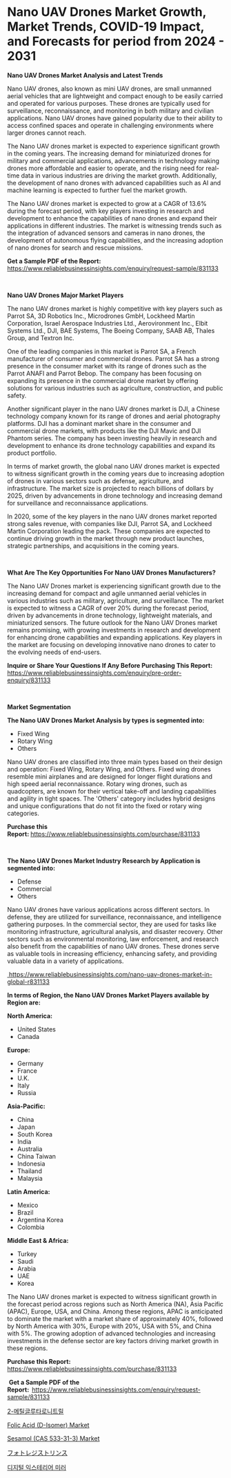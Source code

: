 <p><h1>Nano UAV Drones Market Growth, Market Trends, COVID-19 Impact, and Forecasts for period from 2024 - 2031</h1></p><p><strong>Nano UAV Drones Market Analysis and Latest Trends</strong></p>
<p><p>Nano UAV drones, also known as mini UAV drones, are small unmanned aerial vehicles that are lightweight and compact enough to be easily carried and operated for various purposes. These drones are typically used for surveillance, reconnaissance, and monitoring in both military and civilian applications. Nano UAV drones have gained popularity due to their ability to access confined spaces and operate in challenging environments where larger drones cannot reach.</p><p>The Nano UAV drones market is expected to experience significant growth in the coming years. The increasing demand for miniaturized drones for military and commercial applications, advancements in technology making drones more affordable and easier to operate, and the rising need for real-time data in various industries are driving the market growth. Additionally, the development of nano drones with advanced capabilities such as AI and machine learning is expected to further fuel the market growth.</p><p>The Nano UAV drones market is expected to grow at a CAGR of 13.6% during the forecast period, with key players investing in research and development to enhance the capabilities of nano drones and expand their applications in different industries. The market is witnessing trends such as the integration of advanced sensors and cameras in nano drones, the development of autonomous flying capabilities, and the increasing adoption of nano drones for search and rescue missions.</p></p>
<p><strong>Get a Sample PDF of the Report:&nbsp;</strong> <a href="https://www.reliablebusinessinsights.com/enquiry/request-sample/831133">https://www.reliablebusinessinsights.com/enquiry/request-sample/831133</a></p>
<p>&nbsp;</p>
<p><strong>Nano UAV Drones Major Market Players</strong></p>
<p><p>The nano UAV drones market is highly competitive with key players such as Parrot SA, 3D Robotics Inc., Microdrones GmbH, Lockheed Martin Corporation, Israel Aerospace Industries Ltd., Aerovironment Inc., Elbit Systems Ltd., DJI, BAE Systems, The Boeing Company, SAAB AB, Thales Group, and Textron Inc.</p><p>One of the leading companies in this market is Parrot SA, a French manufacturer of consumer and commercial drones. Parrot SA has a strong presence in the consumer market with its range of drones such as the Parrot ANAFI and Parrot Bebop. The company has been focusing on expanding its presence in the commercial drone market by offering solutions for various industries such as agriculture, construction, and public safety.</p><p>Another significant player in the nano UAV drones market is DJI, a Chinese technology company known for its range of drones and aerial photography platforms. DJI has a dominant market share in the consumer and commercial drone markets, with products like the DJI Mavic and DJI Phantom series. The company has been investing heavily in research and development to enhance its drone technology capabilities and expand its product portfolio.</p><p>In terms of market growth, the global nano UAV drones market is expected to witness significant growth in the coming years due to increasing adoption of drones in various sectors such as defense, agriculture, and infrastructure. The market size is projected to reach billions of dollars by 2025, driven by advancements in drone technology and increasing demand for surveillance and reconnaissance applications.</p><p>In 2020, some of the key players in the nano UAV drones market reported strong sales revenue, with companies like DJI, Parrot SA, and Lockheed Martin Corporation leading the pack. These companies are expected to continue driving growth in the market through new product launches, strategic partnerships, and acquisitions in the coming years.</p></p>
<p>&nbsp;</p>
<p><strong>What Are The Key Opportunities For Nano UAV Drones Manufacturers?</strong></p>
<p><p>The Nano UAV Drones market is experiencing significant growth due to the increasing demand for compact and agile unmanned aerial vehicles in various industries such as military, agriculture, and surveillance. The market is expected to witness a CAGR of over 20% during the forecast period, driven by advancements in drone technology, lightweight materials, and miniaturized sensors. The future outlook for the Nano UAV Drones market remains promising, with growing investments in research and development for enhancing drone capabilities and expanding applications. Key players in the market are focusing on developing innovative nano drones to cater to the evolving needs of end-users.</p></p>
<p><strong>Inquire or Share Your Questions If Any Before Purchasing This Report:</strong> <a href="https://www.reliablebusinessinsights.com/enquiry/pre-order-enquiry/831133">https://www.reliablebusinessinsights.com/enquiry/pre-order-enquiry/831133</a></p>
<p>&nbsp;</p>
<p><strong>Market Segmentation</strong></p>
<p><strong>The Nano UAV Drones Market Analysis by types is segmented into:</strong></p>
<p><ul><li>Fixed Wing</li><li>Rotary Wing</li><li>Others</li></ul></p>
<p><p>Nano UAV drones are classified into three main types based on their design and operation: Fixed Wing, Rotary Wing, and Others. Fixed wing drones resemble mini airplanes and are designed for longer flight durations and high speed aerial reconnaissance. Rotary wing drones, such as quadcopters, are known for their vertical take-off and landing capabilities and agility in tight spaces. The 'Others' category includes hybrid designs and unique configurations that do not fit into the fixed or rotary wing categories.</p></p>
<p><strong>Purchase this Report:&nbsp;</strong><a href="https://www.reliablebusinessinsights.com/purchase/831133">https://www.reliablebusinessinsights.com/purchase/831133</a></p>
<p>&nbsp;</p>
<p><strong>The Nano UAV Drones Market Industry Research by Application is segmented into:</strong></p>
<p><ul><li>Defense</li><li>Commercial</li><li>Others</li></ul></p>
<p><p>Nano UAV drones have various applications across different sectors. In defense, they are utilized for surveillance, reconnaissance, and intelligence gathering purposes. In the commercial sector, they are used for tasks like monitoring infrastructure, agricultural analysis, and disaster recovery. Other sectors such as environmental monitoring, law enforcement, and research also benefit from the capabilities of nano UAV drones. These drones serve as valuable tools in increasing efficiency, enhancing safety, and providing valuable data in a variety of applications.</p></p>
<p><a href="https://www.reliablebusinessinsights.com/nano-uav-drones-market-in-global-r831133">&nbsp;https://www.reliablebusinessinsights.com/nano-uav-drones-market-in-global-r831133</a></p>
<p><strong>In terms of Region, the Nano UAV Drones Market Players available by Region are:</strong></p>
<p>
    <p> <strong> North America: </strong>
        <ul>
            <li>United States</li>
            <li>Canada</li>
        </ul>
        </p> 
    <p> <strong> Europe: </strong>
        <ul>
            <li>Germany</li>
            <li>France</li>
            <li>U.K.</li>
            <li>Italy</li>
            <li>Russia</li>
        </ul>
        </p> 
    <p> <strong> Asia-Pacific: </strong>
        <ul>
            <li>China</li>
            <li>Japan</li>
            <li>South Korea</li>
            <li>India</li>
            <li>Australia</li>
            <li>China Taiwan</li>
            <li>Indonesia</li>
            <li>Thailand</li>
            <li>Malaysia</li>
        </ul>
        </p> 
    <p> <strong> Latin America: </strong>
        <ul>
            <li>Mexico</li>
            <li>Brazil</li>
            <li>Argentina Korea</li>
            <li>Colombia</li>
        </ul>
        </p> 
    <p> <strong> Middle East & Africa: </strong>
        <ul>
            <li>Turkey</li>
            <li>Saudi</li>
            <li>Arabia</li>
            <li>UAE</li>
            <li>Korea</li>
        </ul>
    </p>
    </p>
<p><p>The Nano UAV drones market is expected to witness significant growth in the forecast period across regions such as North America (NA), Asia Pacific (APAC), Europe, USA, and China. Among these regions, APAC is anticipated to dominate the market with a market share of approximately 40%, followed by North America with 30%, Europe with 20%, USA with 5%, and China with 5%. The growing adoption of advanced technologies and increasing investments in the defense sector are key factors driving market growth in these regions.</p></p>
<p><strong>Purchase this Report: </strong><a href="https://www.reliablebusinessinsights.com/purchase/831133">https://www.reliablebusinessinsights.com/purchase/831133</a></p>
<p>&nbsp;<strong>Get a Sample PDF of the Report:&nbsp;&nbsp;</strong><a href="https://www.reliablebusinessinsights.com/enquiry/request-sample/831133">https://www.reliablebusinessinsights.com/enquiry/request-sample/831133</a></p>
<p><strong></strong></p>
<p><p><a href="https://github.com/CliftonFisher9067/Market-Research-Report-List-2/blob/main/651023798054.md">2-메틸글루타로니트릴</a></p><p><a href="https://github.com/redneck06/Market-Research-Report-List-3/blob/main/folic-acid-d-isomer-market.md">Folic Acid (D-Isomer) Market</a></p><p><a href="https://github.com/peachesmcdowel1/Market-Research-Report-List-3/blob/main/sesamol-cas-533-31-3-market.md">Sesamol (CAS 533-31-3) Market</a></p><p><a href="https://github.com/oqoeusbvpadwjs08/Market-Research-Report-List-2/blob/main/3397346104548.md">フォトレジストリンス</a></p><p><a href="https://github.com/fernandotryO5lson96765/Market-Research-Report-List-2/blob/main/331810298055.md">디지털 익스테리어 미러</a></p></p>